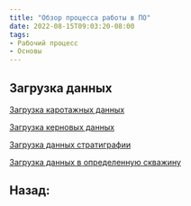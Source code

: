 ```yaml
---
title: "Обзор процесса работы в ПО"
date: 2022-08-15T09:03:20-08:00
tags:
- Рабочий процесс
- Основы
---
```


## Загрузка данных

[Загрузка каротажных данных](Обзор%20процесса%20работы/Загрузка%20каротажных%20данных.md)

[Загрузка керновых данных](Обзор%20процесса%20работы/Загрузка%20керновых%20данных.md)

[Загрузка данных стратиграфии](Обзор%20процесса%20работы/Загрузка%20данных%20стратиграфии.md)

[Загрузка данных в определенную скважину](Обзор%20процесса%20работы/Загрузка%20данных%20в%20определенную%20скважину.md)

## Назад:

